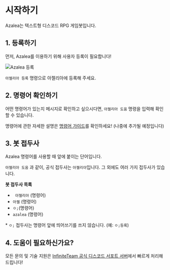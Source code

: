 # 시작하기

Azalea는 텍스트형 디스코드 RPG 게임봇입니다.

## 1. 등록하기

먼저, Azalea를 이용하기 위해 사용자 등록이 필요합니다!

![Azalea 등록](/imgs/register_azalea.jpg)

`아젤리아 등록` 명령으로 아젤리아에 등록해 주세요.

## 2. 명령어 확인하기

어떤 명령어가 있는지 메시지로 확인하고 싶으시다면, `아젤리아 도움` 명령을 입력해 확인할 수 있습니다.

명령어에 관한 자세한 설명은 [명령어 가이드](#)를 확인하세요! (나중에 추가될 예정입니다)

## 3. 봇 접두사

Azalea 명령어를 사용할 때 앞에 붙이는 단어입니다.

`아젤리아 도움` 과 같이, 공식 접두사는 `아젤리아`입니다. 그 외에도 여러 가지 접두사가 있습니다.

**봇 접두사 목록**
- ` 아젤리아` (명령어)
- `아젤` (명령어)
- `ㅇ;`(명령어)
- `azalea` (명령어)

\* `ㅇ;` 접두사는 명령어 앞에 띄어쓰기를 쓰지 않습니다. (예: `ㅇ;등록`)

## 4. 도움이 필요하신가요?

모든 문의 및 기술 지원은 [InfiniteTeam 공식 디스코드 서포트 서버](https://discord.gg/7aFczQk)에서 빠르게 처리해드립니다!